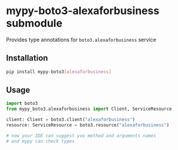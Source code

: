 # mypy-boto3-alexaforbusiness submodule

Provides type annotations for `boto3.alexaforbusiness` service

## Installation

```bash
pip install mypy-boto3[alexaforbusiness]
```

## Usage

```python
import boto3
from mypy_boto3.alexaforbusiness import Client, ServiceResource

client: Client = boto3.client("alexaforbusiness")
resource: ServiceResource = boto3.resource("alexaforbusiness")

# now your IDE can suggest you method and arguments names
# and mypy can check types
```

